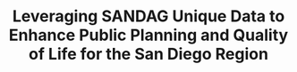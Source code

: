 ---
dual: True
name1: Cindy Burke
email1: With questions for industry mentors, email Suraj
photo1: assets/images/cindy-burke.jpeg
website1: https://www.linkedin.com/in/cynthiaburkephd/ 
name2: Ray Major
email2: With questions for industry mentors, email Suraj
photo2: assets/images/ray-major.jpeg
website2: https://www.linkedin.com/in/raymajor/ 
domain: B10
title: Leveraging SANDAG Unique Data to Enhance Public Planning and Quality of Life for the San Diego Region 
bio: "<ul><li>Cindy Burke is Senior Director of Data Science at SANDAG. She received her Ph.D. at UCSD and has held various leadership roles across the agency for over 3 decades. It is an exciting place to be because we have the opportunity to use data to really have a positive impact on so many different ways in the San Diego region.</li><li>Ray Major is an expert in regional economics who advises organizations throughout the county on emerging and long-term economic trends. He is the Chief Economist and Deputy CEO of Business Operations at SANDAG where he leads strategic direction and agency operations. He regularly speaks on economic forecasts, the impacts of inflation, border economics, and more. Ray is an industry fellow for the UCSD Data Science Institute, serves on the boards of three regional economic development councils, and regularly contributes to the San Diego Union-Tribune’s Econometer. With 25 years of private sector experience, Ray brings a unique business perspective to regional planning. He has worked everywhere from Fortune 500 companies to high-tech startups. Ray takes pride in offering objective, data-driven assessments with accuracy and transparency. He serves San Diego residents by communicating how current economic trends affect our daily lives.</li></ul>"
description: "The San Diego region is entering a new era of innovation, driven by exciting advances in technology, biotechnology, renewable energy, cybersecurity, and automation that will change the way people live. As a metropolitan planning organization and a council of governments, HDSI Industry Partner SANDAG (San Diego Association of Governments) is bringing together local governments to develop solutions to regional issues, including improving equity, transportation infrastructure (such as UC San Diego Blue Line Trolley Extension), air quality, clean energy, economic development, goods movement, public health, public safety, housing, and so much more. SANDAG Data Science team plays an integral part and standing at the forefront to help achieve these missions in analyzing and disseminating regional data; and publishing research on a broad range of topics related to the region’s quality of life. 
<br>
Would you like to work with a group of talented Ph.D. Data Scientists in the public domain to improve well-being and quality of life in our beautiful San Diego region? In this domain, students will explore wide varieties of SANDAG publicly-available unique data assets (<a href='https://opendata.sandag.org/'>https://opendata.sandag.org/</a>); experiment with multi-dimensional data science disciplines including data ingestion, data transformation, data enrichment, creating analytics, visualization and predictive model development; propose innovative ideas and have the opportunity to work with SANDAG staff to make our region one of the best places to live.
<br>
This domain will require hands-on skills with proficiency level of modern data science tools, and work with both structured and unstructured data. Example project outcomes potentially include: enhancement on data pipeline development; improve SANDAG unique data products using advanced ML algorithms; reconnecting disadvantaged communities; equitable transportation community assessment; transit behavior analysis, etc.  
"
summer: "Please explore SANDAG Open Data Portal for all available data for potential use in the projects.  <a href='https://opendata.sandag.org/'>https://opendata.sandag.org/</a>"
oldstudent: nan
prerequisites: None
time: Thursday 2-3PM, Hybrid
style: We would love to invite students come to SANDAG campus on a regular basis (but may not need to be every week) to be able to interact with SANDAG staff to help formulate potential proposal for projects. For example, mentoring may involve Data Science Managers and Ph.D. Data Scientists. 
seats: 10
tag: Graphs and Deep Learning
industry: SANDAG
---